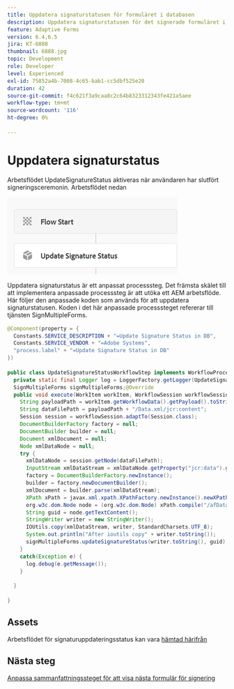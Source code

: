 ```yaml
---
title: Uppdatera signaturstatusen för formuläret i databasen
description: Uppdatera signaturstatusen för det signerade formuläret i databasen med hjälp av AEM arbetsflöde
feature: Adaptive Forms
version: 6.4,6.5
jira: KT-6888
thumbnail: 6888.jpg
topic: Development
role: Developer
level: Experienced
exl-id: 75852a4b-7008-4c65-bab1-cc5dbf525e20
duration: 42
source-git-commit: f4c621f3a9caa8c2c64b8323312343fe421a5aee
workflow-type: tm+mt
source-wordcount: '116'
ht-degree: 0%

---
```


# Uppdatera signaturstatus

Arbetsflödet UpdateSignatureStatus aktiveras när användaren har slutfört signeringsceremonin. Arbetsflödet nedan

![huvudarbetsflöde](assets/update-signature.PNG)

Uppdatera signaturstatus är ett anpassat processsteg.
Det främsta skälet till att implementera anpassade processsteg är att utöka ett AEM arbetsflöde. Här följer den anpassade koden som används för att uppdatera signaturstatusen.
Koden i det här anpassade processsteget refererar till tjänsten SignMultipleForms.


```java
@Component(property = {
  Constants.SERVICE_DESCRIPTION + "=Update Signature Status in DB",
  Constants.SERVICE_VENDOR + "=Adobe Systems",
  "process.label" + "=Update Signature Status in DB"
})

public class UpdateSignatureStatusWorkflowStep implements WorkflowProcess {
  private static final Logger log = LoggerFactory.getLogger(UpdateSignatureStatusWorkflowStep.class);@Reference
  SignMultipleForms signMultipleForms;@Override
  public void execute(WorkItem workItem, WorkflowSession workflowSession, MetaDataMap args) throws WorkflowException {
    String payloadPath = workItem.getWorkflowData().getPayload().toString();
    String dataFilePath = payloadPath + "/Data.xml/jcr:content";
    Session session = workflowSession.adaptTo(Session.class);
    DocumentBuilderFactory factory = null;
    DocumentBuilder builder = null;
    Document xmlDocument = null;
    Node xmlDataNode = null;
    try {
      xmlDataNode = session.getNode(dataFilePath);
      InputStream xmlDataStream = xmlDataNode.getProperty("jcr:data").getBinary().getStream();
      factory = DocumentBuilderFactory.newInstance();
      builder = factory.newDocumentBuilder();
      xmlDocument = builder.parse(xmlDataStream);
      XPath xPath = javax.xml.xpath.XPathFactory.newInstance().newXPath();
      org.w3c.dom.Node node = (org.w3c.dom.Node) xPath.compile("/afData/afUnboundData/data/guid").evaluate(xmlDocument, javax.xml.xpath.XPathConstants.NODE);
      String guid = node.getTextContent();
      StringWriter writer = new StringWriter();
      IOUtils.copy(xmlDataStream, writer, StandardCharsets.UTF_8);
      System.out.println("After ioutils copy" + writer.toString());
      signMultipleForms.updateSignatureStatus(writer.toString(), guid);
    }
    catch(Exception e) {
      log.debug(e.getMessage());
    }

  }

}
```

## Assets

Arbetsflödet för signaturuppdateringsstatus kan vara [hämtad härifrån](assets/update-signature-status-workflow.zip)

## Nästa steg

[Anpassa sammanfattningssteget för att visa nästa formulär för signering](./customize-summary-component.md)
